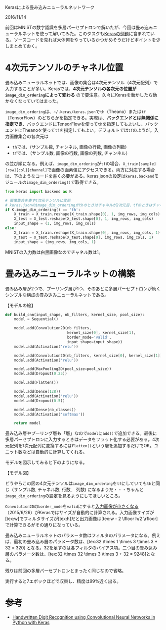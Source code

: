 Kerasによる畳み込みニューラルネットワーク

2016/11/14

前回はMNISTの数字認識を多層パーセプトロンで解いたが、今回は畳み込みニューラルネットを使って解いてみた。このタスクも[Kerasの例題](https://github.com/fchollet/keras/blob/master/examples/mnist_cnn.py)に含まれている。ソースコードを見れば大体何をやっているかつかめそうだけどポイントを少しまとめておく。

# 4次元テンソルのチャネル位置

畳み込みニューラルネットでは、画像の集合は4次元テンソル（4次元配列）で入力することが多い。Kerasでは、**4次元テンソルの各次元の位置が`image_dim_ordering`によって変わる** ので要注意。久々にKerasを動かしたら動かなくなっていてはまった。

`image_dim_ordering`は、`~/.keras/keras.json`で`th`（Theano）または`tf`（TensorFlow）のどちらかを指定できる。実際は、**バックエンドとは無関係に指定でき**、バックエンドにTensorFlowを使って`th`を指定してもよいし、バックエンドにTheanoを使って`tf`を指定してもよい。デフォルトでは`tf`のようだ。入力画像集合の各次元は

- `th`では、(サンプル数, チャンネル, 画像の行数, 画像の列数)
- `tf`では、（サンプル数, 画像の行数, 画像の列数, チャンネル）

の並び順になる。例えば、`image_dim_ordering`が`tf`の場合、`X_train[sample][row][col][channel]`で画像の画素値にアクセスできる。両方に対応する場合は、下のようなコードを書く必要がある。keras.jsonの設定は`keras.backend`モジュールの`image_dim_ordering()`で取得できる。

```python
from keras import backend as K

# 画像集合を表す4次元テンソルに変形
# keras.jsonのimage_dim_orderingがthのときはチャネルが2次元目、tfのときはチャネルが4次元目にくる
if K.image_dim_ordering() == 'th':
    X_train = X_train.reshape(X_train.shape[0], 1, img_rows, img_cols)
    X_test = X_test.reshape(X_test.shape[0], 1, img_rows, img_cols)
    input_shape = (1, img_rows, img_cols)
else:
    X_train = X_train.reshape(X_train.shape[0], img_rows, img_cols, 1)
    X_test = X_test.reshape(X_test.shape[0], img_rows, img_cols, 1)
    input_shape = (img_rows, img_cols, 1)
```

MNISTの入力数は白黒画像なのでチャネル数は1。

# 畳み込みニューラルネットの構築

畳み込み層が2つで、プーリング層が1つ、そのあとに多層パーセプトロンが続くシンプルな構成の畳み込みニューラルネットである。

【モデルの絵】

```python
def build_cnn(input_shape, nb_filters, kernel_size, pool_size):
    model = Sequential()

    model.add(Convolution2D(nb_filters,
                            kernel_size[0], kernel_size[1],
                            border_mode='valid',
                            input_shape=input_shape))
    model.add(Activation('relu'))

    model.add(Convolution2D(nb_filters, kernel_size[0], kernel_size[1]))
    model.add(Activation('relu'))

    model.add(MaxPooling2D(pool_size=pool_size))
    model.add(Dropout(0.25))

    model.add(Flatten())

    model.add(Dense(128))
    model.add(Activation('relu'))
    model.add(Dropout(0.5))

    model.add(Dense(nb_classes))
    model.add(Activation('softmax'))

    return model
```

畳み込み層やプーリング層も「層」なので`model`に`add()`で追加できる。最後に多層パーセプトロンに入力するときはデータをフラット化する必要がある。4次元配列を1次元配列に変換するには`Flatten()`という層を追加するだけでOK。ユニット数などは自動的に計算してくれる。

モデルを図示してみると下のようになる。

【モデル図】

どうやらこの図の4次元テンソルは`image_dim_ordering`を`tf`にしていても`th`と同じ（サンプル数, チャネル数, 行数,　列数) になるようだ・・・ちゃんと `image_dim_ordering`の設定を見るようにしてほしいところ。

`Convolution2D`の`border_mode`を`valid`にすると[入力画像が小さくなる](http://aidiary.hatenablog.com/entry/20150626/1435329581)（2015/6/26）がKerasではサイズが自動的に計算される。入力画像サイズが[tex:w]でフィルタサイズが[tex:h]だと出力画像は[tex:w - 2 \lfloor h/2 \rfloor]で計算できるがその通りになっている。

畳み込みニューラルネットのパラメータ数はフィルタのパラメータになる。例えば、最初の畳み込み層のパラメータ数は、[tex:32 \times 1 \times 3 \times 3 + 32 = 320] となる。32を足すのは各フィルタのバイアス項。二つ目の畳み込み層のパラメータ数は、[tex:32 \times 32 \times 3 \times 3 + 32 = 9248]となる。

残りは前回の多層パーセプトロンとまったく同じなので省略。

実行すると7エポックほどで収束し、精度は99%近く出る。

# 参考

- [Handwritten Digit Recognition using Convolutional Neural Networks in Python with Keras](http://machinelearningmastery.com/handwritten-digit-recognition-using-convolutional-neural-networks-python-keras/)
